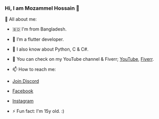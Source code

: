 ### Hi, I am Mozammel Hossain 👋

<!--
**generalcoding164/generalcoding164** is a ✨ _special_ ✨ repository because its `README.md` (this file) appears on your GitHub profile.
-->

💬 All about me:

- 🇧🇩 I'm from Bangladesh.
- 🌱 I’m a flutter developer.
- 🔭 I also know about Python, C & C#.
- 👯 You can check on my YouTube channel & Fiverr; [YouTube](https://www.youtube.com/channel/UC-kjowEjjeuk1BzfhcFKU9Q), [Fiverr](https://www.fiverr.com/s/1QdWV4). 
- 📫 How to reach me:
- [Join Discord](https://discord.gg/WcbDuU8sba)
- [Facebook](https://www.facebook.com/generalcoding164?mibextid=ZbWKwL)
- [Instagram](https://instagram.com/generalcoding164?igshid=ZDdkNTZiNTM=)

- ⚡ Fun fact: I'm 15y old. :)
